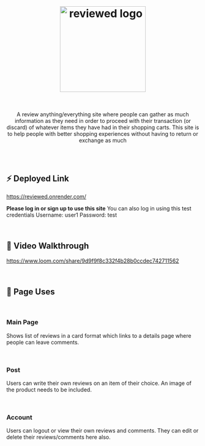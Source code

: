 <br />

<h1 align="center">
    <img alt="reviewed logo" src="https://ik.imagekit.io/baikjs87/REVIEWED_logo_lhHepsgWb.png?ik-sdk-version=javascript-1.4.3&updatedAt=1670909754167" width="224px">
</h1>

<br />

<p align="center">
    A review anything/everything site where people can gather as much information as they need in order to proceed with their transaction (or discard) of whatever items they have had in their shopping carts. This site is to help people with better shopping experiences without having to return or exchange as much
</p>

<br />
<br />

## ⚡️ Deployed Link
https://reviewed.onrender.com/

<b>Please log in or sign up to use this site</b>
You can also log in using this test credentials
Username: user1
Password: test

<br />

## 🎥 Video Walkthrough
https://www.loom.com/share/9d9f9f8c332f4b28b0ccdec742711562

<br />

## 📝 Page Uses

<br />

### Main Page 
Shows list of reviews in a card format which links to a details page where people can leave comments.

<br />

### Post
Users can write their own reviews on an item of their choice. An image of the product needs to be included.

<br />

### Account
Users can logout or view their own reviews and comments. They can edit or delete their reviews/comments here also.